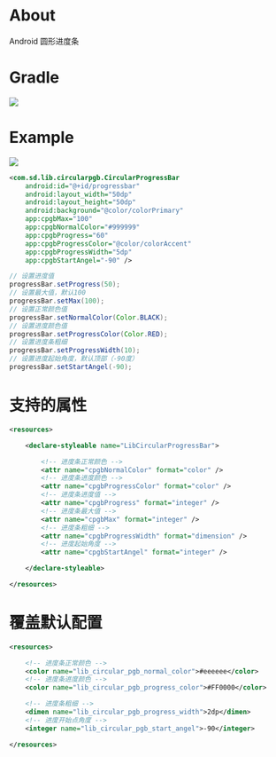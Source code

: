 # About
Android 圆形进度条

# Gradle
[![](https://jitpack.io/v/zj565061763/circular-progresbar.svg)](https://jitpack.io/#zj565061763/circular-progresbar)

# Example
![](https://github.com/zj565061763/circular-progresbar/blob/master/screenshot/circular_pgb.png?raw=true)

```xml
<com.sd.lib.circularpgb.CircularProgressBar
    android:id="@+id/progressbar"
    android:layout_width="50dp"
    android:layout_height="50dp"
    android:background="@color/colorPrimary"
    app:cpgbMax="100"
    app:cpgbNormalColor="#999999"
    app:cpgbProgress="60"
    app:cpgbProgressColor="@color/colorAccent"
    app:cpgbProgressWidth="5dp"
    app:cpgbStartAngel="-90" />
```

```java
// 设置进度值
progressBar.setProgress(50);
// 设置最大值，默认100
progressBar.setMax(100);
// 设置正常颜色值
progressBar.setNormalColor(Color.BLACK);
// 设置进度颜色值
progressBar.setProgressColor(Color.RED);
// 设置进度条粗细
progressBar.setProgressWidth(10);
// 设置进度起始角度，默认顶部（-90度）
progressBar.setStartAngel(-90);
```

# 支持的属性
```xml
<resources>

    <declare-styleable name="LibCircularProgressBar">

        <!-- 进度条正常颜色 -->
        <attr name="cpgbNormalColor" format="color" />
        <!-- 进度条进度颜色 -->
        <attr name="cpgbProgressColor" format="color" />
        <!-- 进度条进度值 -->
        <attr name="cpgbProgress" format="integer" />
        <!-- 进度条最大值 -->
        <attr name="cpgbMax" format="integer" />
        <!-- 进度条粗细 -->
        <attr name="cpgbProgressWidth" format="dimension" />
        <!-- 进度起始角度 -->
        <attr name="cpgbStartAngel" format="integer" />

    </declare-styleable>

</resources>
```

# 覆盖默认配置
```xml
<resources>

    <!-- 进度条正常颜色 -->
    <color name="lib_circular_pgb_normal_color">#eeeeee</color>
    <!-- 进度条进度颜色 -->
    <color name="lib_circular_pgb_progress_color">#FF0000</color>

    <!-- 进度条粗细 -->
    <dimen name="lib_circular_pgb_progress_width">2dp</dimen>
    <!-- 进度开始点角度 -->
    <integer name="lib_circular_pgb_start_angel">-90</integer>

</resources>
```